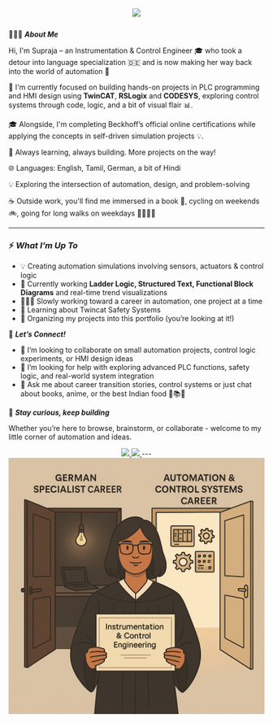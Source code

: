<h1 align="center">
    <img src="https://readme-typing-svg.herokuapp.com/?font=Inter&size=48&center=true&vCenter=true&width=500&height=70&color=4493F8&duration=4000&lines=Hi+There!+👋" />
</h1>

🙋🏾‍♀️ _**About Me**_

Hi, I'm Supraja – an Instrumentation & Control Engineer 🎓 who took a detour into language specialization 🇩🇪 and is now making her way back into the world of automation 🚀

🔧 I'm currently focused on building hands-on projects in PLC programming and HMI design using **TwinCAT**, **RSLogix** and **CODESYS**, exploring control systems through code, logic, and a bit of visual flair 📊.

🎓 Alongside, I'm completing Beckhoff’s official online certifications while applying the concepts in self-driven simulation projects 💡.

🎯 Always learning, always building. More projects on the way!

🌐 Languages: English, Tamil, German, a bit of Hindi

💡 Exploring the intersection of automation, design, and problem-solving

☕ Outside work, you'll find me immersed in a book 📖, cycling on weekends 🚲, going for long walks on weekdays 🚶🏾‍♀️‍➡️  

---

### ⚡ _**What I’m Up To**_
- 💡 Creating automation simulations involving sensors, actuators & control logic
- 🧠 Currently working **Ladder Logic, Structured Text, Functional Block Diagrams** and real-time trend visualizations
- 👩🏾‍💻 Slowly working toward a career in automation, one project at a time
- 🌱 Learning about Twincat Safety Systems
- 📁 Organizing my projects into this portfolio (you’re looking at it!)

🤝 _**Let’s Connect!**_

- 👯 I’m looking to collaborate on small automation projects, control logic experiments, or HMI design ideas  
- 🤔 I’m looking for help with exploring advanced PLC functions, safety logic, and real-world system integration  
- 💬 Ask me about career transition stories, control systems or just chat about books, anime, or the best Indian food 🍿📚🍥

🙌 _**Stay curious, keep building**_

Whether you’re here to browse, brainstorm, or collaborate - welcome to my little corner of automation and ideas.

<div align="center">
  <a href="mailto:suprajaramkumar1995@gmail.com">
    <img src="https://img.shields.io/badge/Gmail-333333?style=for-the-badge&logo=gmail&logoColor=red" />
  </a>
  <a href="https://www.linkedin.com/in/supraja-kadaladi-ramkumar-172b50124/" target="_blank">
    <img src="https://img.shields.io/badge/LinkedIn-0077B5?style=for-the-badge&logo=linkedin&logoColor=white" target="_blank" />
  </a>
---
    


<img src="https://github.com/Supraja-KadaladiRamkumar/Supraja-KadaladiRamkumar/blob/main/Career Choices and New Beginnings - Supraja.png">


